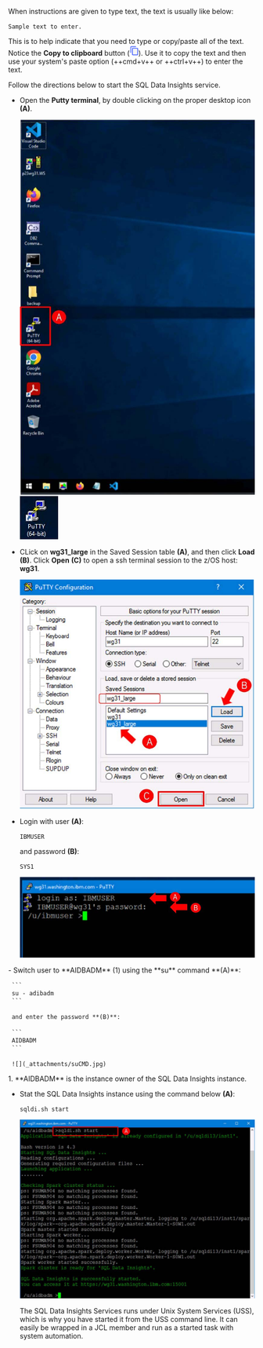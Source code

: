 When instructions are given to type text, the text is usually like below:

```
Sample text to enter.
```

This is to help indicate that you need to type or copy/paste all of the text. Notice the **Copy to clipboard** button (![](_attachments/copyToClipboard.png)). Use it to copy the text and then use your system's paste option (++cmd+v++ or ++ctrl+v++) to enter the text.

Follow the directions below to start the SQL Data Insights service.

- Open the **Putty terminal**, by double clicking on the proper desktop icon **(A)**.

    ![](_attachments/desktop.jpg) ![](_attachments/puttyIcon.jpg)

- CLick on **wg31_large** in the Saved Session table **(A)**, and then click **Load** **(B)**. Click **Open** **(C)** to open a ssh terminal session to the z/OS host: **wg31**.

    ![](_attachments/puttySession.jpg)

- Login with user **(A)**:
  
    ```
    IBMUSER
    ```
    and password **(B)**:

    ```
    SYS1
    ```

    ![](_attachments/puttyLogin.jpg)

<div class="annotate" markdown>
- Switch user to **AIDBADM** (1) using the **su** command **(A)**:

     ```
     su - adibadm
     ```

     and enter the password **(B)**:

     ```
     AIDBADM
     ```

     ![](_attachments/suCMD.jpg)
</div>
1.  **AIDBADM** is the instance owner of the SQL Data Insights instance.

- Stat the SQL Data Insights instance using the command below **(A)**:
     
    ```
    sqldi.sh start
    ```

    ![](_attachments/sqldiStart.jpg)

    The SQL Data Insights Services runs under Unix System Services (USS), which is why you have started it from the USS command line. It can easily be wrapped in a JCL member and run as a started task with system automation.
